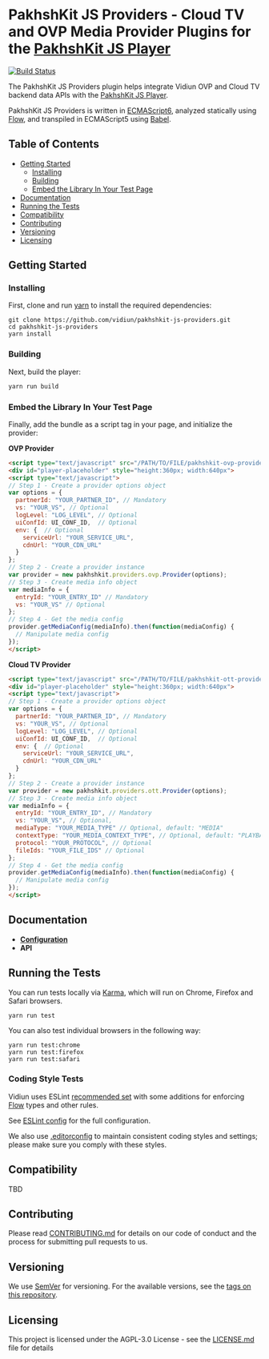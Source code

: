 # PakhshKit JS Providers - Cloud TV and OVP Media Provider Plugins for the [PakhshKit JS Player]

[![Build Status](https://travis-ci.com/vidiun/pakhshkit-js-providers.svg?token=s2ZQw18ukx9Q6ePzDX3F&branch=master)](https://travis-ci.com/vidiun/pakhshkit-js-providers)

The PakhshKit JS Providers plugin helps integrate Vidiun OVP and Cloud TV backend data APIs with the [PakhshKit JS Player].
 
PakhshKit JS Providers is written in [ECMAScript6], analyzed statically using [Flow], and transpiled in ECMAScript5 using [Babel].

[Flow]: https://flow.org/
[ECMAScript6]: https://github.com/ericdouglas/ES6-Learning#articles--tutorials
[Babel]: https://babeljs.io
[Pakhshkit JS Player]: https://github.com/vidiun/pakhshkit-js

## Table of Contents
  * [Getting Started](#getting-started)
    + [Installing](#installing)
    + [Building](#building)
    + [Embed the Library In Your Test Page](#embed-the-library-in-your-test-page)
  * [Documentation](#documentation)
  * [Running the Tests](#running-the-tests)
  * [Compatibility](#compatibility)
  * [Contributing](#contributing)
  * [Versioning](#versioning)
  * [Licensing](#licensing)
  
## Getting Started

### Installing

First, clone and run [yarn] to install the required dependencies:

[yarn]: https://yarnpkg.com/lang/en/

```
git clone https://github.com/vidiun/pakhshkit-js-providers.git
cd pakhshkit-js-providers
yarn install
```

### Building

Next, build the player:

```javascript
yarn run build
```

### Embed the Library In Your Test Page

Finally, add the bundle as a script tag in your page, and initialize the provider:

**OVP Provider**
```html
<script type="text/javascript" src="/PATH/TO/FILE/pakhshkit-ovp-provider.js"></script>
<div id="player-placeholder" style="height:360px; width:640px">
<script type="text/javascript">
// Step 1 - Create a provider options object
var options = {
  partnerId: "YOUR_PARTNER_ID", // Mandatory
  vs: "YOUR_VS", // Optional
  logLevel: "LOG_LEVEL", // Optional
  uiConfId: UI_CONF_ID,  // Optional
  env: {  // Optional
    serviceUrl: "YOUR_SERVICE_URL",
    cdnUrl: "YOUR_CDN_URL"
  }
};
// Step 2 - Create a provider instance
var provider = new pakhshkit.providers.ovp.Provider(options);
// Step 3 - Create media info object
var mediaInfo = {
  entryId: "YOUR_ENTRY_ID" // Mandatory
  vs: "YOUR_VS" // Optional
};
// Step 4 - Get the media config
provider.getMediaConfig(mediaInfo).then(function(mediaConfig) {
  // Manipulate media config
});
</script>
```

**Cloud TV Provider**

```html
<script type="text/javascript" src="/PATH/TO/FILE/pakhshkit-ott-provider.js"></script>
<div id="player-placeholder" style="height:360px; width:640px">
<script type="text/javascript">
// Step 1 - Create a provider options object
var options = {
  partnerId: "YOUR_PARTNER_ID", // Mandatory
  vs: "YOUR_VS", // Optional
  logLevel: "LOG_LEVEL", // Optional
  uiConfId: UI_CONF_ID,  // Optional
  env: {  // Optional
    serviceUrl: "YOUR_SERVICE_URL",
    cdnUrl: "YOUR_CDN_URL"
  }
};
// Step 2 - Create a provider instance
var provider = new pakhshkit.providers.ott.Provider(options);
// Step 3 - Create media info object
var mediaInfo = {
  entryId: "YOUR_ENTRY_ID", // Mandatory
  vs: "YOUR_VS", // Optional,
  mediaType: "YOUR_MEDIA_TYPE" // Optional, default: "MEDIA"
  contextType: "YOUR_MEDIA_CONTEXT_TYPE", // Optional, default: "PLAYBACK"
  protocol: "YOUR_PROTOCOL", // Optional
  fileIds: "YOUR_FILE_IDS" // Optional
};
// Step 4 - Get the media config
provider.getMediaConfig(mediaInfo).then(function(mediaConfig) {
  // Manipulate media config
});
</script>
```

## Documentation
    
- **[Configuration](docs/configuration.md)**
- **API**

## Running the Tests

You can run tests locally via [Karma], which will run on Chrome, Firefox and Safari browsers.

[Karma]: https://karma-runner.github.io/1.0/index.html
```
yarn run test
```

You can also test individual browsers in the following way:
```
yarn run test:chrome
yarn run test:firefox
yarn run test:safari
```

### Coding Style Tests

Vidiun uses ESLint [recommended set](http://eslint.org/docs/rules/) with some additions for enforcing [Flow] types and other rules.

See [ESLint config](.eslintrc.json) for the full configuration.

We also use [.editorconfig](.editorconfig) to maintain consistent coding styles and settings; please make sure you comply with these styles.


## Compatibility

TBD

## Contributing

Please read [CONTRIBUTING.md](https://gist.github.com/PurpleBooth/b24679402957c63ec426) for details on our code of conduct and the process for submitting pull requests to us.

## Versioning

We use [SemVer](http://semver.org/) for versioning. For the available versions, see the [tags on this repository](https://github.com/vidiun/pakhshkit-js-providers/tags). 

## Licensing

This project is licensed under the AGPL-3.0 License - see the [LICENSE.md](LICENSE.md) file for details
